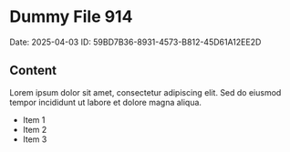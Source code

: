 # Dummy File 914

Date: 2025-04-03
ID: 59BD7B36-8931-4573-B812-45D61A12EE2D

## Content

Lorem ipsum dolor sit amet, consectetur adipiscing elit.
Sed do eiusmod tempor incididunt ut labore et dolore magna aliqua.

* Item 1
* Item 2
* Item 3
